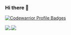 ### Hi there 👋

[![Codewarrior Profile Badges](https://www.codewars.com/users/Raskalov/badges/large)](https://www.codewars.com/users/Raskalov)


<div>
<a href="https://github.com/anuraghazra/github-readme-stats">
  <img align="center" src="https://github-readme-stats.vercel.app/api/top-langs/?username=alraskalov" />
</a>
<a href="https://github.com/anuraghazra/github-readme-stats">
  <img align="center" src="https://github-readme-stats.vercel.app/api?username=alraskalov&show_icons=true&theme=radical" />
</a>
</div>